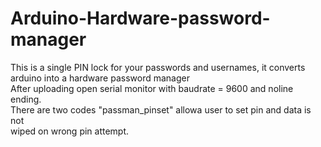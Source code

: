 # Arduino-Hardware-password-manager
This is a single PIN lock for your passwords and usernames, it converts arduino into a hardware password manager<br>
 After uploading open serial monitor with baudrate = 9600 and noline ending.<br>
 There are two codes "passman_pinset" allowa user to set pin and data is not<br>
 wiped on wrong pin attempt.
